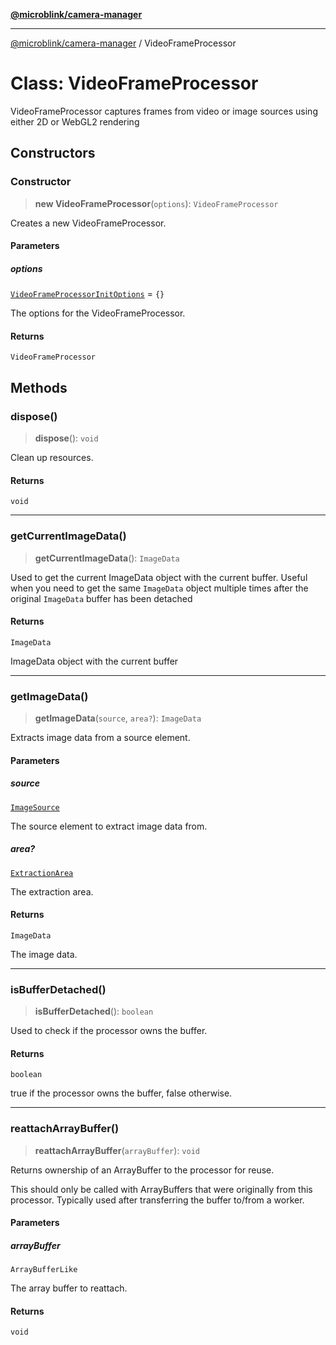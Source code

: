 [**@microblink/camera-manager**](../README.md)

***

[@microblink/camera-manager](../README.md) / VideoFrameProcessor

# Class: VideoFrameProcessor

VideoFrameProcessor captures frames from video or image sources using either 2D or WebGL2 rendering

## Constructors

### Constructor

> **new VideoFrameProcessor**(`options`): `VideoFrameProcessor`

Creates a new VideoFrameProcessor.

#### Parameters

##### options

[`VideoFrameProcessorInitOptions`](../type-aliases/VideoFrameProcessorInitOptions.md) = `{}`

The options for the VideoFrameProcessor.

#### Returns

`VideoFrameProcessor`

## Methods

### dispose()

> **dispose**(): `void`

Clean up resources.

#### Returns

`void`

***

### getCurrentImageData()

> **getCurrentImageData**(): `ImageData`

Used to get the current ImageData object with the current buffer. Useful
when you need to get the same `ImageData` object multiple times after the
original `ImageData` buffer has been detached

#### Returns

`ImageData`

ImageData object with the current buffer

***

### getImageData()

> **getImageData**(`source`, `area?`): `ImageData`

Extracts image data from a source element.

#### Parameters

##### source

[`ImageSource`](../type-aliases/ImageSource.md)

The source element to extract image data from.

##### area?

[`ExtractionArea`](../type-aliases/ExtractionArea.md)

The extraction area.

#### Returns

`ImageData`

The image data.

***

### isBufferDetached()

> **isBufferDetached**(): `boolean`

Used to check if the processor owns the buffer.

#### Returns

`boolean`

true if the processor owns the buffer, false otherwise.

***

### reattachArrayBuffer()

> **reattachArrayBuffer**(`arrayBuffer`): `void`

Returns ownership of an ArrayBuffer to the processor for reuse.

This should only be called with ArrayBuffers that were originally from this processor.
Typically used after transferring the buffer to/from a worker.

#### Parameters

##### arrayBuffer

`ArrayBufferLike`

The array buffer to reattach.

#### Returns

`void`
